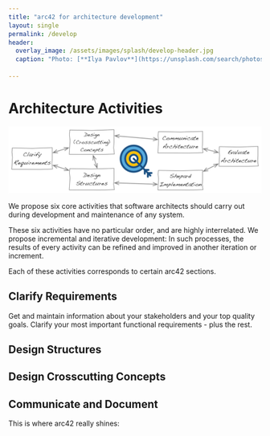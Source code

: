 ```yaml
---
title: "arc42 for architecture development"
layout: single
permalink: /develop
header:
  overlay_image: /assets/images/splash/develop-header.jpg
  caption: "Photo: [**Ilya Pavlov**](https://unsplash.com/search/photos/code?photo=OqtafYT5kTw)"

---
```


# Architecture Activities

![](/assets/images/arc42-process-with-icon.png)

We propose six core activities that software architects should carry out
during development and maintenance of any system.

These six activities have no particular order, and are highly interrelated.
We propose incremental and iterative development: In such processes, the results
of every activity can be refined and improved in another iteration or increment.

Each of these activities corresponds to certain arc42 sections.

## Clarify Requirements
Get and maintain information about your stakeholders and your top quality goals.
Clarify your most important functional requirements - plus the rest.

## Design Structures


## Design Crosscutting Concepts

## Communicate and Document
This is where arc42 really shines:
